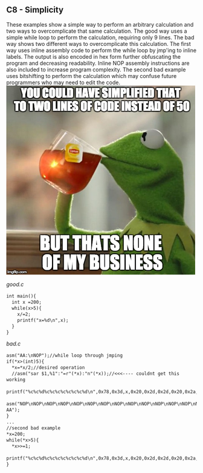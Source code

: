 ## C8 - Simplicity
These examples show a simple way to perform an arbitrary calculation and two ways to overcomplicate that same calculation. The good way uses a simple while loop to perform the calculation, requiring only 9 lines. The bad way shows two different ways to overcomplicate this calculation. The first way uses inline assembly code to perform the while loop by jmp'ing to inline labels. The output is also encoded in hex form further obfuscating the program and decreasing readability. Inline NOP assembly instructions are also included to increase program complexity. The second bad example uses bitshifting to perform the calculation which may confuse future programmers who may need to edit the code.
![condescending kermit the coder](../memes/simplify.jpg)

*good.c*
```
int main(){
  int x =200;
  while(x>5){
    x/=2;
    printf("x=%d\n",x);
  }
}
```

*bad.c*
```
asm("AA:\nNOP");//while loop through jmping
if(*x>(int)5){
  *x=*x/2;//desired operation
  //asm("sar $1,%1":"=r"(*x):"n"(*x));//<<<---- couldnt get this working
  printf("%c%c%d%c%c%c%c%c%c%c%d\n",0x78,0x3d,x,0x20,0x2d,0x2d,0x20,0x2a,0x78,0x3d,*x);//teehee
  asm("NOP\nNOP\nNOP\nNOP\nNOP\nNOP\nNOP\nNOP\nNOP\nNOP\nNOP\nNOP\nNOP\nNOP\nNOP\nNOP\nNOP\njmp AA");
}
...
//second bad example
*x=200;
while(*x>5){
  *x>>=1;
  printf("%c%c%d%c%c%c%c%c%c%c%d\n",0x78,0x3d,x,0x20,0x2d,0x2d,0x20,0x2a,0x78,0x3d,*x);//teehee
}
```
